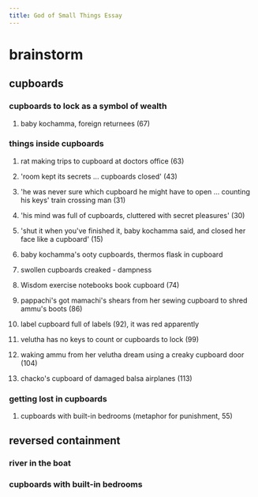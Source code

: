 ```yaml
---
title: God of Small Things Essay
---
```


# brainstorm

## cupboards

### cupboards to lock as a symbol of wealth

1.  baby kochamma, foreign returnees (67)

### things inside cupboards

1.  rat making trips to cupboard at doctors office (63)

2.  \'room kept its secrets ... cupboards closed\' (43)

3.  \'he was never sure which cupboard he might have to open ...
    counting his keys\' train crossing man (31)

4.  \'his mind was full of cupboards, cluttered with secret
    pleasures\' (30)

5.  \'shut it when you\'ve finished it, baby kochamma said, and closed
    her face like a cupboard\' (15)

6.  baby kochamma\'s ooty cupboards, thermos flask in cupboard

7.  swollen cupboards creaked - dampness

8.  Wisdom exercise notebooks book cupboard (74)

9.  pappachi\'s got mamachi\'s shears from her sewing cupboard to shred
    ammu\'s boots (86)

10. label cupboard full of labels (92), it was red apparently

11. velutha has no keys to count or cupboards to lock (99)

12. waking ammu from her velutha dream using a creaky cupboard
    door (104)

13. chacko\'s cupboard of damaged balsa airplanes (113)

### getting lost in cupboards

1.  cupboards with built-in bedrooms (metaphor for punishment, 55)

## reversed containment

### river in the boat

### cupboards with built-in bedrooms
